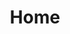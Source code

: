 ---
layout: home
title: Home
landing-title: 'Discover User-App Interactions and 
Solutions to Reducing the Initial User-CPU Latency
'
description: null
image: null
author: null
show_tile: false
---